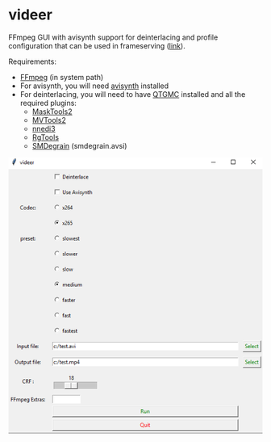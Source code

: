 # videer
FFmpeg GUI with avisynth support for deinterlacing and profile configuration that can be used in frameserving ([link](https://github.com/satishsampath/frame-server)).

Requirements:
- [FFmpeg](https://ffmpeg.org/) (in system path)
- For avisynth, you will need [avisynth](http://avisynth.nl/index.php/Main_Page) installed
- For deinterlacing, you will need to have [QTGMC](http://forum.doom9.org/attachment.php?attachmentid=16264&d=1521180781) installed and all the required plugins:
    - [MaskTools2](https://github.com/pinterf/masktools/releases/download/2.2.18/masktools2-v2.2.18.7z)
    - [MVTools2](https://github.com/pinterf/mvtools/releases/download/2.7.41/mvtools-2.7.41-with-depans.7z)
    - [nnedi3](https://github.com/jpsdr/NNEDI3/releases/download/0.9.4.53/NNEDI3_v0_9_4_53.7z)
    - [RgTools](https://github.com/pinterf/RgTools/releases/download/0.98/RgTools-0.98.7z)
    - [SMDegrain](https://pastebin.com/u1xsPLwK) (smdegrain.avsi)
    
![thumb](thumb.png)    
    
